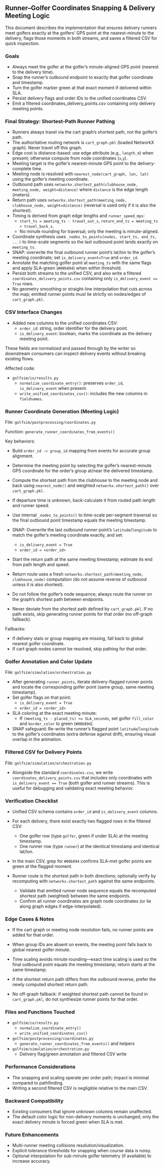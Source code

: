 ## Runner–Golfer Coordinates Snapping & Delivery Meeting Logic

This document describes the implementation that ensures delivery runners meet golfers exactly at the golfers’ GPS point at the nearest-minute to the delivery, flags those moments in both streams, and saves a filtered CSV for quick inspection.

### Goals
- Always meet the golfer at the golfer’s minute-aligned GPS point (nearest to the delivery time).
- Snap the runner’s outbound endpoint to exactly that golfer coordinate and timestamp.
- Turn the golfer marker green at that exact moment if delivered within SLA.
- Persist delivery flags and order IDs to the unified coordinates CSV.
- Emit a filtered coordinates_delivery_points.csv containing only delivery meeting points.

### Final Strategy: Shortest-Path Runner Pathing

- Runners always travel via the cart graph’s shortest path, not the golfer’s path.
- The authoritative routing network is `cart_graph.pkl` (loaded NetworkX graph). Never travel off this graph.
- Edge cost is distance-based: use edge attribute (e.g., `length_m`) when present; otherwise compute from node coordinates (`x`,`y`).
- Meeting target is the golfer’s nearest-minute GPS point to the delivery-complete time.
- Meeting node is resolved with `nearest_node(cart_graph, lon, lat)` using the golfer’s meeting coordinate.
- Outbound path uses `networkx.shortest_path(clubhouse_node, meeting_node, weight=distance)` where `distance` is the edge length (meters).
- Return path uses `networkx.shortest_path(meeting_node, clubhouse_node, weight=distance)` (reversal is used only if it is also the shortest).
- Timing is derived from graph edge lengths and `runner_speed_mps`:
  - `start_ts = meeting_ts - travel_out_s`, `return_end_ts = meeting_ts + travel_back_s`.
  - No minute rounding for traversal; only the meeting is minute-aligned.
- Coordinate synthesis uses `_nodes_to_points(nodes, start_ts, end_ts, ...)` to time-scale segments so the last outbound point lands exactly on `meeting_ts`.
- SNAP: overwrite the final outbound runner point’s lat/lon to the golfer’s meeting coordinate; set `is_delivery_event=True` and `order_id`.
- Annotate the matching golfer point at `meeting_ts` with the same flags and apply SLA-green (`#00b894`) when within threshold.
- Persist both streams to the unified CSV, and also write a filtered `coordinates_delivery_points.csv` containing only `is_delivery_event == True` rows.
- No geometry smoothing or straight-line interpolation that cuts across the map; emitted runner points must lie strictly on nodes/edges of `cart_graph.pkl`.

### CSV Interface Changes
- Added new columns to the unified coordinates CSV:
  - `order_id`: string, order identifier for the delivery point.
  - `is_delivery_event`: boolean, marks the coordinate as the delivery meeting point.

These fields are normalized and passed through by the writer so downstream consumers can inspect delivery events without breaking existing flows.

Affected code:
- `golfsim/io/results.py`
  - `normalize_coordinate_entry()`: preserves `order_id`, `is_delivery_event` when present.
  - `write_unified_coordinates_csv()`: includes the new columns in `fieldnames`.

### Runner Coordinate Generation (Meeting Logic)
File: `golfsim/postprocessing/coordinates.py`

Function: `generate_runner_coordinates_from_events()`

Key behaviors:
- Build `order_id -> group_id` mapping from events for accurate group alignment.
- Determine the meeting point by selecting the golfer’s nearest-minute GPS coordinate for the order’s group at/near the delivered timestamp.
- Compute the shortest path from the clubhouse to the meeting node and back using `nearest_node()` and weighted `networkx.shortest_path()` over `cart_graph.pkl`.
- If departure time is unknown, back-calculate it from routed path length and runner speed.
- Use internal `_nodes_to_points()` to time-scale per-segment traversal so the final outbound point timestamp equals the meeting timestamp.
- SNAP: Overwrite the last outbound runner point’s `latitude`/`longitude` to match the golfer’s meeting coordinate exactly, and set:
  - `is_delivery_event = True`
  - `order_id = <order_id>`
- Start the return path at the same meeting timestamp; estimate its end from path length and speed.

- Return route uses a fresh `networkx.shortest_path(meeting_node, clubhouse_node)` computation (do not assume reverse of outbound unless it is also shortest).
- Do not follow the golfer’s node sequence; always route the runner on the graph’s shortest path between endpoints.
- Never deviate from the shortest path defined by `cart_graph.pkl`. If no path exists, skip generating runner points for that order (no off-graph fallback).

Fallbacks:
- If delivery stats or group mapping are missing, fall back to global nearest golfer coordinate.
- If cart graph nodes cannot be resolved, skip pathing for that order.

### Golfer Annotation and Color Update
File: `golfsim/simulation/orchestration.py`

- After generating `runner_points`, iterate delivery-flagged runner points and locate the corresponding golfer point (same group, same meeting timestamp).
- Set golfer flags on that point:
  - `is_delivery_event = True`
  - `order_id = <order_id>`
- SLA coloring at the exact meeting minute:
  - If `(meeting_ts - placed_ts) <= SLA_seconds`, set golfer `fill_color` and `border_color` to green (`#00b894`).
- SNAP safeguard: Re-write the runner’s flagged point `latitude`/`longitude` to the golfer’s coordinates (extra defense against drift), ensuring visual overlap in the animation.

### Filtered CSV for Delivery Points
File: `golfsim/simulation/orchestration.py`

- Alongside the standard `coordinates.csv`, we write `coordinates_delivery_points.csv` that includes only coordinates with `is_delivery_event == True` (both golfer and runner streams). This is useful for debugging and validating exact meeting behavior.

### Verification Checklist
- Unified CSV schema contains `order_id` and `is_delivery_event` columns.
- For each delivery, there exist exactly two flagged rows in the filtered CSV:
  - One golfer row (type `golfer`, green if under SLA) at the meeting timestamp.
  - One runner row (type `runner`) at the identical timestamp and identical lat/lon.
- In the main CSV, grep for `#00b894` confirms SLA-met golfer points are green at the flagged moment.

- Runner route is the shortest path in both directions; optionally verify by recomputing with `networkx.shortest_path` against the same endpoints.
  - Validate that emitted runner node sequence equals the recomputed shortest path (weighted) between the same endpoints.
  - Confirm all runner coordinates are graph node coordinates (or lie along graph edges if edge-interpolated).

### Edge Cases & Notes
- If the cart graph or meeting node resolution fails, no runner points are added for that order.
- When group IDs are absent on events, the meeting point falls back to global nearest golfer minute.
- Time scaling avoids minute rounding—exact time scaling is used so the final outbound point equals the meeting timestamp; return starts at the same timestamp.

- If the shortest return path differs from the outbound reverse, prefer the newly computed shortest return path.
 - No off-graph fallback: if weighted shortest path cannot be found in `cart_graph.pkl`, do not synthesize runner points for that order.

### Files and Functions Touched
- `golfsim/io/results.py`
  - `normalize_coordinate_entry()`
  - `write_unified_coordinates_csv()`
- `golfsim/postprocessing/coordinates.py`
  - `generate_runner_coordinates_from_events()` and helpers
- `golfsim/simulation/orchestration.py`
  - Delivery flag/green annotation and filtered CSV write

### Performance Considerations
- The snapping and scaling operate per order path; impact is minimal compared to pathfinding.
- Writing a second filtered CSV is negligible relative to the main CSV.

### Backward Compatibility
- Existing consumers that ignore unknown columns remain unaffected.
- The default color logic for non-delivery moments is unchanged; only the exact delivery minute is forced green when SLA is met.

### Future Enhancements
- Multi-runner meeting collisions resolution/visualization.
- Explicit tolerance thresholds for snapping when course data is noisy.
- Optional interpolation for sub-minute golfer telemetry (if available) to increase accuracy.


